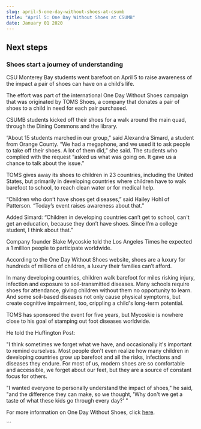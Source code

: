 ```yaml
---
slug: april-5-one-day-without-shoes-at-csumb
title: "April 5: One Day Without Shoes at CSUMB"
date: January 01 2020
---
```


  
<h2>Next steps</h2>
<h3>Shoes start a journey of understanding</h3>
<p>
  CSU Monterey Bay students went barefoot on April 5 to raise awareness of the
  impact a pair of shoes can have on a child’s life.
</p>
<p>
  The effort was part of the international One Day Without Shoes campaign that
  was originated by TOMS Shoes, a company that donates a pair of shoes to a
  child in need for each pair purchased.
</p>
<p>
  CSUMB students kicked off their shoes for a walk around the main quad, through
  the Dining Commons and the library.
</p>
<p>
  “About 15 students marched in our group,” said Alexandra Simard, a student
  from Orange County. “We had a megaphone, and we used it to ask people to take
  off their shoes. A lot of them did,” she said. The students who complied with
  the request “asked us what was going on. It gave us a chance to talk about the
  issue.”
</p>
<p>
  TOMS gives away its shoes to children in 23 countries, including the United
  States, but primarily in developing countries where children have to walk
  barefoot to school, to reach clean water or for medical help.
</p>
<p>
  “Children who don’t have shoes get diseases,” said Hailey Hohl of Patterson.
  “Today’s event raises awareness about that.”
</p>
<p>
  Added Simard: “Children in developing countries can’t get to school, can't get
  an education, because they don’t have shoes. Since I’m a college student, I
  think about that.”
</p>
<p>
  Company founder Blake Mycoskie told the Los Angeles Times he expected a 1
  million people to participate worldwide.
</p>
<p>
  According to the One Day Without Shoes website, shoes are a luxury for
  hundreds of millions of children, a luxury their families can’t afford.
</p>
<p>
  In many developing countries, children walk barefoot for miles risking injury,
  infection and exposure to soil-transmitted diseases. Many schools require
  shoes for attendance, giving children without them no opportunity to learn.
  And some soil-based diseases not only cause physical symptoms, but create
  cognitive impairment, too, crippling a child's long-term potential.
</p>
<p>
  TOMS has sponsored the event for five years, but Mycoskie is nowhere close to
  his goal of stamping out foot diseases worldwide.
</p>
<p>He told the Huffington Post:</p>
<p>
  "I think sometimes we forget what we have, and occasionally it's important to
  remind ourselves. Most people don't even realize how many children in
  developing countries grow up barefoot and all the risks, infections and
  diseases they endure. For most of us, modern shoes are so comfortable and
  accessible, we forget about our feet, but they are a source of constant focus
  for others.
</p>
<p>
  "I wanted everyone to personally understand the impact of shoes," he said,
  "and the difference they can make, so we thought, 'Why don't we get a taste of
  what these kids go through every day?' "
</p>
<p>
  For more information on One Day Without Shoes, click
  <a href="https://www.onedaywithoutshoes.com">here</a>.
</p>
```
